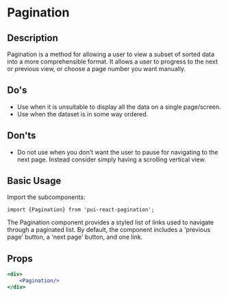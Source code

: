 # Pagination
## Description
Pagination is a method for allowing a user to view a subset of sorted data into a more comprehensible format. It allows a user to progress to the next or previous view, or choose a page number you want manually.

## Do's
- Use when it is unsuitable to display all the data on a single page/screen.
- Use when the dataset is in some way ordered.

## Don'ts
- Do not use when you don’t want the user to pause for navigating to the next page. Instead consider simply having a scrolling vertical view.


## Basic Usage
Import the subcomponents:

`import {Pagination} from 'pui-react-pagination';`

The Pagination component provides a styled list of links used to navigate through a paginated list. By default, the component includes a 'previous page' button, a 'next page' button, and one link.

## Props

```jsx
<div>
    <Pagination/>
</div>
```
